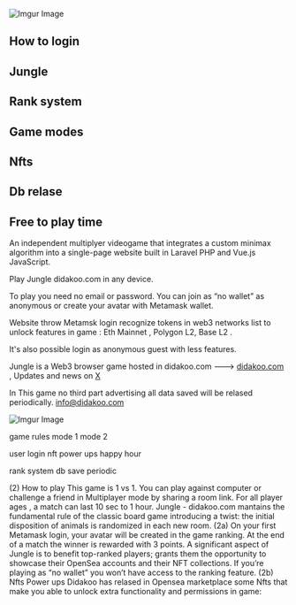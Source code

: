 ![Imgur Image](http://i.imgur.com/3SqZpCN.jpg)




## How to login

## Jungle

## Rank system 

## Game modes

## Nfts  

## Db relase 

## Free to play time  

An independent multiplyer videogame that integrates a custom minimax algorithm into a single-page website built in Laravel PHP and Vue.js JavaScript. 

Play Jungle didakoo.com in any device. 

To play you need no email or password. You can join as “no wallet” as anonymous or create your avatar with Metamask wallet.

Website throw Metamsk login recognize tokens in web3 networks list to unlock features in game : Eth Mainnet , Polygon L2, Base L2 .

It's also possible login as anonymous guest with less features.

Jungle is a Web3 browser game hosted in didakoo.com ---> [didakoo.com](https://didakoo.com) , Updates and news on [X](https://twitter.com/didakoo_games) 
<!-- [Medium](https://medium.com/@didakoo)  -->

In This game no third part advertising all data saved will be relased periodically. 
info@didakoo.com


![Imgur Image](http://i.imgur.com/fj8XkoO.jpg)



game rules
mode 1
mode 2 


user login 
nft power ups 
happy hour 

rank system 
db save periodic 










(2) How to play 
This game is 1 vs 1.
You can play against computer or challenge a friend in Multiplayer mode by sharing a room link.
For all player ages , a match can last 10 sec to 1 hour.
Jungle - didakoo.com mantains the fundamental rule of the classic board game introducing a twist: 
the initial disposition of animals is randomized in each new room.
(2a)
On your first Metamask login, your avatar will be created in the game ranking. 
At the end of a match the winner is rewarded with 3 points.
A significant aspect of Jungle is to benefit top-ranked players;
grants them the opportunity to showcase their OpenSea accounts and their NFT collections. 
If you’re playing as “no wallet” you won’t have access to the ranking feature.
(2b)
Nfts Power ups
Didakoo has relased in Opensea marketplace some Nfts that make you able to unlock extra functionality and permissions in game: